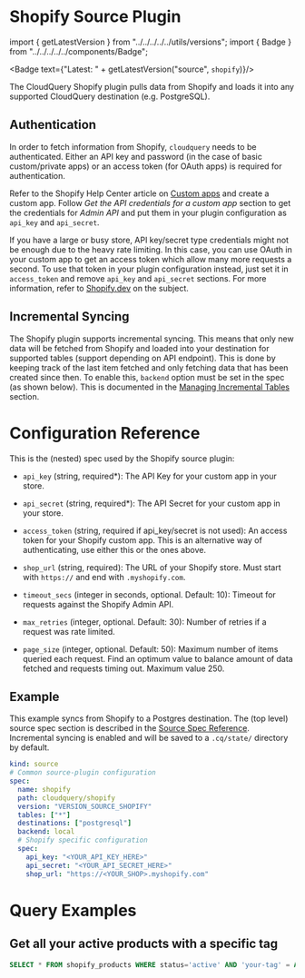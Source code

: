 # Shopify Source Plugin

import { getLatestVersion } from "../../../../../utils/versions";
import { Badge } from "../../../../../components/Badge";

<Badge text={"Latest: " + getLatestVersion("source", `shopify`)}/>

The CloudQuery Shopify plugin pulls data from Shopify and loads it into any supported CloudQuery destination (e.g. PostgreSQL).

## Authentication

In order to fetch information from Shopify, `cloudquery` needs to be authenticated. Either an API key and password (in the case of basic custom/private apps) or an access token (for OAuth apps) is required for authentication.

Refer to the Shopify Help Center article on [Custom apps](https://help.shopify.com/en/manual/apps/custom-apps) and create a custom app. Follow _Get the API credentials for a custom app_ section to get the credentials for _Admin API_ and put them in your plugin configuration as `api_key` and `api_secret`.

If you have a large or busy store, API key/secret type credentials might not be enough due to the heavy rate limiting. In this case, you can use OAuth in your custom app to get an access token which allow many more requests a second. To use that token in your plugin configuration instead, just set it in `access_token` and remove `api_key` and `api_secret` sections. For more information, refer to [Shopify.dev](https://shopify.dev/apps/distribution) on the subject.

## Incremental Syncing

The Shopify plugin supports incremental syncing. This means that only new data will be fetched from Shopify and loaded into your destination for supported tables (support depending on API endpoint). This is done by keeping track of the last item fetched and only fetching data that has been created since then.
To enable this, `backend` option must be set in the spec (as shown below). This is documented in the [Managing Incremental Tables](/docs/advanced-topics/managing-incremental-tables) section.

# Configuration Reference

This is the (nested) spec used by the Shopify source plugin:

- `api_key` (string, required*):
  The API Key for your custom app in your store.

- `api_secret` (string, required*):
  The API Secret for your custom app in your store.

- `access_token` (string, required if api_key/secret is not used):
  An access token for your Shopify custom app. This is an alternative way of authenticating, use either this or the ones above.

- `shop_url` (string, required): The URL of your Shopify store. Must start with `https://` and end with `.myshopify.com`.

- `timeout_secs` (integer in seconds, optional. Default: 10):
  Timeout for requests against the Shopify Admin API.

- `max_retries` (integer, optional. Default: 30):
  Number of retries if a request was rate limited.

- `page_size` (integer, optional. Default: 50):
  Maximum number of items queried each request. Find an optimum value to balance amount of data fetched and requests timing out. Maximum value 250.

## Example

This example syncs from Shopify to a Postgres destination. The (top level) source spec section is described in the [Source Spec Reference](https://www.cloudquery.io/docs/reference/source-spec). Incremental syncing is enabled and will be saved to a `.cq/state/` directory by default.

```yaml
kind: source
# Common source-plugin configuration
spec:
  name: shopify
  path: cloudquery/shopify
  version: "VERSION_SOURCE_SHOPIFY"
  tables: ["*"]
  destinations: ["postgresql"]
  backend: local
  # Shopify specific configuration
  spec:
    api_key: "<YOUR_API_KEY_HERE>"
    api_secret: "<YOUR_API_SECRET_HERE>"
    shop_url: "https://<YOUR_SHOP>.myshopify.com"
```

# Query Examples

## Get all your active products with a specific tag

```sql copy
SELECT * FROM shopify_products WHERE status='active' AND 'your-tag' = ANY(tags);
```

